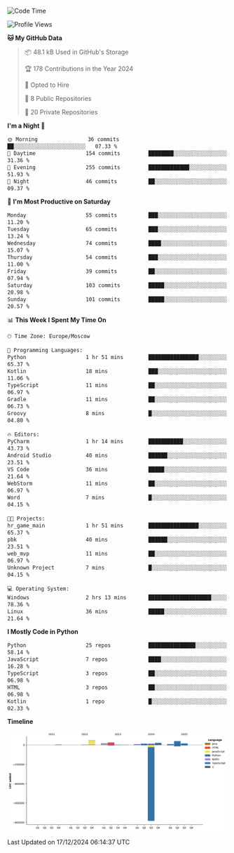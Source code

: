 <!--START_SECTION:waka-->
![Code Time](http://img.shields.io/badge/Code%20Time-566%20hrs%2018%20mins-blue)

![Profile Views](http://img.shields.io/badge/Profile%20Views-3-blue)

**🐱 My GitHub Data** 

> 📦 48.1 kB Used in GitHub's Storage 
 > 
> 🏆 178 Contributions in the Year 2024
 > 
> 💼 Opted to Hire
 > 
> 📜 8 Public Repositories 
 > 
> 🔑 20 Private Repositories 
 > 
**I'm a Night 🦉** 

```text
🌞 Morning                36 commits          ██░░░░░░░░░░░░░░░░░░░░░░░   07.33 % 
🌆 Daytime                154 commits         ████████░░░░░░░░░░░░░░░░░   31.36 % 
🌃 Evening                255 commits         █████████████░░░░░░░░░░░░   51.93 % 
🌙 Night                  46 commits          ██░░░░░░░░░░░░░░░░░░░░░░░   09.37 % 
```
📅 **I'm Most Productive on Saturday** 

```text
Monday                   55 commits          ███░░░░░░░░░░░░░░░░░░░░░░   11.20 % 
Tuesday                  65 commits          ███░░░░░░░░░░░░░░░░░░░░░░   13.24 % 
Wednesday                74 commits          ████░░░░░░░░░░░░░░░░░░░░░   15.07 % 
Thursday                 54 commits          ███░░░░░░░░░░░░░░░░░░░░░░   11.00 % 
Friday                   39 commits          ██░░░░░░░░░░░░░░░░░░░░░░░   07.94 % 
Saturday                 103 commits         █████░░░░░░░░░░░░░░░░░░░░   20.98 % 
Sunday                   101 commits         █████░░░░░░░░░░░░░░░░░░░░   20.57 % 
```


📊 **This Week I Spent My Time On** 

```text
🕑︎ Time Zone: Europe/Moscow

💬 Programming Languages: 
Python                   1 hr 51 mins        ████████████████░░░░░░░░░   65.37 % 
Kotlin                   18 mins             ███░░░░░░░░░░░░░░░░░░░░░░   11.06 % 
TypeScript               11 mins             ██░░░░░░░░░░░░░░░░░░░░░░░   06.97 % 
Gradle                   11 mins             ██░░░░░░░░░░░░░░░░░░░░░░░   06.73 % 
Groovy                   8 mins              █░░░░░░░░░░░░░░░░░░░░░░░░   04.80 % 

🔥 Editors: 
PyCharm                  1 hr 14 mins        ███████████░░░░░░░░░░░░░░   43.73 % 
Android Studio           40 mins             ██████░░░░░░░░░░░░░░░░░░░   23.51 % 
VS Code                  36 mins             █████░░░░░░░░░░░░░░░░░░░░   21.64 % 
WebStorm                 11 mins             ██░░░░░░░░░░░░░░░░░░░░░░░   06.97 % 
Word                     7 mins              █░░░░░░░░░░░░░░░░░░░░░░░░   04.15 % 

🐱‍💻 Projects: 
hr_game_main             1 hr 51 mins        ████████████████░░░░░░░░░   65.37 % 
pbk                      40 mins             ██████░░░░░░░░░░░░░░░░░░░   23.51 % 
web_mvp                  11 mins             ██░░░░░░░░░░░░░░░░░░░░░░░   06.97 % 
Unknown Project          7 mins              █░░░░░░░░░░░░░░░░░░░░░░░░   04.15 % 

💻 Operating System: 
Windows                  2 hrs 13 mins       ████████████████████░░░░░   78.36 % 
Linux                    36 mins             █████░░░░░░░░░░░░░░░░░░░░   21.64 % 
```

**I Mostly Code in Python** 

```text
Python                   25 repos            ███████████████░░░░░░░░░░   58.14 % 
JavaScript               7 repos             ████░░░░░░░░░░░░░░░░░░░░░   16.28 % 
TypeScript               3 repos             ██░░░░░░░░░░░░░░░░░░░░░░░   06.98 % 
HTML                     3 repos             ██░░░░░░░░░░░░░░░░░░░░░░░   06.98 % 
Kotlin                   1 repo              █░░░░░░░░░░░░░░░░░░░░░░░░   02.33 % 
```



**Timeline**

![Lines of Code chart](https://raw.githubusercontent.com/adlemx/adlemx/main/assets/bar_graph.png)


 Last Updated on 17/12/2024 06:14:37 UTC
<!--END_SECTION:waka-->

